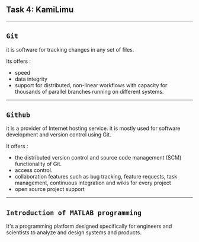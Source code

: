 ## Task 4: KamiLimu

---
`Git`
---
it is software for tracking changes in any set of files.

Its offers :
- speed
- data integrity
- support for distributed, non-linear workflows with capacity for thousands of parallel branches running on different systems.

---
`Github`
---
it is a provider of Internet hosting service. 
it is mostly used for software development and version control using Git. 

It offers :
- the distributed version control and source code management (SCM) functionality of Git. 
- access control.
- collaboration features such as bug tracking, feature requests, task management, continuous integration and wikis for every project
- open source project support

---
`Introduction of MATLAB programming`
---
 It's a programming platform designed specifically for engineers and scientists to analyze and design systems and products.
 

